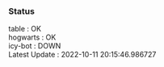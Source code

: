 ### Status


table : OK  
hogwarts : OK  
icy-bot : DOWN  
Latest Update : 2022-10-11 20:15:46.986727
